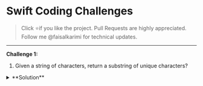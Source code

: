 # Swift Coding Challenges
> Click ⭐if you like the project. Pull Requests are highly appreciated. Follow me @faisalkarimi for technical updates.
---

**Challenge 1:**
1. Given a string of characters, return a substring of unique characters?
<details><summary>**Solution**</summary>
<p>


    ```swift
      // Receives a string of characters as an argument
      func uniqueCharactersInString(_ str: String) -> String {
        var uniqueString = ""
        uniqueString = str.reduce(uniqueString, { (result, char) in
            if result.contains(char) {
                return result
            } else {
                return result + String.init(char)
            }
        })
        return uniqueString
    }
  
    // Calling the functions
    var myString = "This is my sample note"
    let result = uniqueCharactersInString(myString)
    print(result) //This myaplenot
    ```

</p>
</details>
